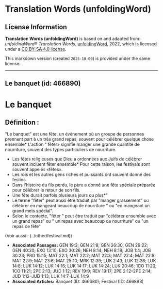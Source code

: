 # Translation Words (unfoldingWord)

## License Information

**Translation Words (unfoldingWord)** is based on and adapted from: _unfoldingWord® Translation Words_, [unfoldingWord](https://unfoldingword.org/utw), 2022, which is licensed under a [CC BY-SA 4.0 license](https://creativecommons.org/licenses/by-sa/4.0/legalcode.en).

This markdown version (created `2025-10-09`) is provided under the same license.



--------------------------------

## Le banquet (id: 466890)

Le banquet
==========

Définition :
------------

"Le banquet" est une fête, un événement où un groupe de personnes prennent part à un très grand repas, souvent pour célébrer quelque chose ensemble\* L'action " fêter» signifie manger une grande quantité de nourriture, souvent des types particuliers de nourriture.

* Les fêtes religieuses que Dieu a ordonnées aux Juifs de célébrer souvent incluent fêter ensemble\* Pour cette raison, les festivals sont souvent appelés «fêtes».
* Les rois et les autres gens riches et puissants ont souvent donné des festins.
* Dans l'histoire du fils perdu, le père a donné une fête spéciale préparée pour célébrer le retour de son fils.
* Une fête durait parfois plusieurs jours ou plus\*"
* Le terme "fêter" peut aussi être traduit par "manger grassement" ou célébrer en mangeant beaucoup de nourriture " ou "en mangeant un grand mets spécial".
* Selon le contexte, "fêter " peut être traduit par "célébrer ensemble avec un grand repas" ou " un repas avec beaucoup de nourriture" ou "un repas de fête"

(Voir aussi : (../other/festival.md))

* **Associated Passages:** GEN 19:3; GEN 21:8; GEN 26:30; GEN 29:22; GEN 40:20; EXO 13:10; EXO 30:26; NEH 8:14; NEH 8:18; JOB 1:4; JOB 30:23; PRO 15:15; MAT 22:1; MAT 22:2; MAT 22:3; MAT 22:4; MAT 22:8; MAT 22:9; MAT 23:6; MAT 25:10; MRK 12:39; LUK 2:43; LUK 12:36; LUK 14:8; LUK 14:12; LUK 14:16; LUK 14:17; LUK 14:24; LUK 20:46; 1CO 11:20; 1CO 11:21; 2PE 2:13; JUD 1:12; REV 19:9; REV 19:17; 2PE 2:12–2PE 2:14; JUD 1:12–JUD 1:13; LUK 14:7–LUK 14:9
* **Associated Articles:** Banquet (ID: 466680); Festival (ID: 466893)

